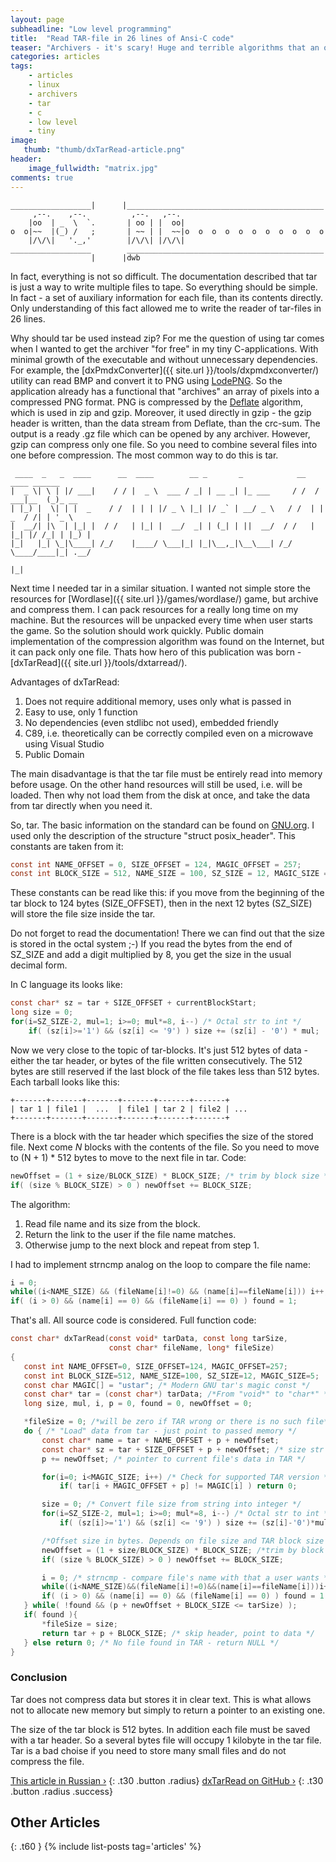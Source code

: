 ```yaml
---
layout: page
subheadline: "Low level programming"
title:  "Read TAR-file in 26 lines of Ansi-C code"
teaser: "Archivers - it's scary! Huge and terrible algorithms that an ordinary person will never understand! Rar, zip, gzip, tar are modern de facto standards, which means extremely complex and tricky things that you should not try to understand. Well, tar looks simpler, maybe it's not that hard? See <a href='http://git.savannah.gnu.org/cgit/tar.git/tree/src'>git</a> with the sources. We see dozens of files, many for tens of kilobytes. Hmm. Apparently, a dead end."
categories: articles
tags:
    - articles
    - linux
    - archivers
    - tar
    - c
    - low level
    - tiny
image:
   thumb: "thumb/dxTarRead-article.png"
header:
    image_fullwidth: "matrix.jpg"
comments: true
---
```


```
__________________|      |____________________________________________
     ,--.    ,--.          ,--.   ,--.
    |oo  | _  \  `.       | oo | |  oo|
o  o|~~  |(_) /   ;       | ~~ | |  ~~|o  o  o  o  o  o  o  o  o  o  o
    |/\/\|   '._,'        |/\/\| |/\/\|
__________________        ____________________________________________
                  |      |dwb
```

In fact, everything is not so difficult. The documentation described that tar is just a way to write multiple files to tape. So everything should be simple. In fact - a set of auxiliary information for each file, than its contents directly. Only understanding of this fact allowed me to write the reader of tar-files in 26 lines.

Why should tar be used instead zip? For me the question of using tar comes when I wanted to get the archiver "for free" in my tiny C-applications. With minimal growth of the executable and without unnecessary dependencies. For example, the [dxPmdxConverter]({{ site.url }}/tools/dxpmdxconverter/) utility can read BMP and convert it to PNG using [LodePNG](http://lodev.org/lodepng/). So the application already has a functional that "archives" an array of pixels into a compressed PNG format. PNG is compressed by the [Deflate](https://en.wikipedia.org/wiki/DEFLATE) algorithm, which is used in zip and gzip. Moreover, it used directly in gzip - the gzip header is written, than the data stream from Deflate, than the crc-sum. The output is a ready .gz file which can be opened by any archiver. However, gzip can compress only one file. So you need to combine several files into one before compression. The most common way to do this is tar.

```
 ____  _   _  ____      __  ____        __ _       _            __   ____ ______       
|  _ \| \ | |/ ___|    / / |  _ \  ___ / _| | __ _| |_ ___     / /  / ___|__  (_)_ __  
| |_) |  \| | |  _    / /  | | | |/ _ \ |_| |/ _` | __/ _ \   / /  | |  _  / /| | '_ \ 
|  __/| |\  | |_| |  / /   | |_| |  __/  _| | (_| | ||  __/  / /   | |_| |/ /_| | |_) |
|_|   |_| \_|\____| /_/    |____/ \___|_| |_|\__,_|\__\___| /_/     \____/____|_| .__/ 
                                                                                |_|
``` 

Next time I needed tar in a similar situation. I wanted not simple store the resources for [Wordlase]({{ site.url }}/games/wordlase/) game, but archive and compress them. I can pack resources for a really long time on my machine. But the resources will be unpacked every time when user starts the game. So the solution should work quickly. Public domain implementation of the compression algorithm was found on the Internet, but it can pack only one file. Thats how hero of this publication was born - [dxTarRead]({{ site.url }}/tools/dxtarread/).

Advantages of dxTarRead:

1. Does not require additional memory, uses only what is passed in 
2. Easy to use, only 1 function
3. No dependencies (even stdlibc not used), embedded friendly
4. C89, i.e. theoretically can be correctly compiled even on a microwave using Visual Studio
5. Public Domain


The main disadvantage is that the tar file must be entirely read into memory before usage. On the other hand resources will still be used, i.e. will be loaded. Then why not load them from the disk at once, and take the data from tar directly when you need it.

So, tar. The basic information on the standard can be found on [GNU.org](https://www.gnu.org/software/tar/manual/html_node/Standard.html). I used only the description of the structure "struct posix_header". This constants are taken from it:

```c
const int NAME_OFFSET = 0, SIZE_OFFSET = 124, MAGIC_OFFSET = 257;
const int BLOCK_SIZE = 512, NAME_SIZE = 100, SZ_SIZE = 12, MAGIC_SIZE =5;
```

These constants can be read like this: if you move from the beginning of the tar block to 124 bytes (SIZE_OFFSET), then in the next 12 bytes (SZ_SIZE) will store the file size inside the tar.

Do not forget to read the documentation! There we can find out that the size is stored in the octal system ;-) If you read the bytes from the end of SZ_SIZE and add a digit multiplied by 8, you get the size in the usual decimal form.

In C language its looks like:

```c
const char* sz = tar + SIZE_OFFSET + currentBlockStart;
long size = 0;
for(i=SZ_SIZE-2, mul=1; i>=0; mul*=8, i--) /* Octal str to int */
    if( (sz[i]>='1') && (sz[i] <= '9') ) size += (sz[i] - '0') * mul;
```

Now we very close to the topic of tar-blocks. It's just 512 bytes of data - either the tar header, or bytes of the file written consecutively. The 512 bytes are still reserved if the last block of the file takes less than 512 bytes. Each tarball looks like this:

```
+-------+-------+-------+-------+-------+-------+
| tar 1 | file1 |  ...  | file1 | tar 2 | file2 | ...
+-------+-------+-------+-------+-------+-------+
```

There is a block with the tar header which specifies the size of the stored file. Next come *N* blocks with the contents of the file. So you need to move to (N + 1) * 512 bytes to move to the next file in tar. Code:

```c
newOffset = (1 + size/BLOCK_SIZE) * BLOCK_SIZE; /* trim by block size */
if( (size % BLOCK_SIZE) > 0 ) newOffset += BLOCK_SIZE;
```

The algorithm:

1. Read file name and its size from the block.
2. Return the link to the user if the file name matches.
3. Otherwise jump to the next block and repeat from step 1.

I had to implement strncmp analog on the loop to compare the file name:

```c
i = 0;
while((i<NAME_SIZE) && (fileName[i]!=0) && (name[i]==fileName[i])) i++;
if( (i > 0) && (name[i] == 0) && (fileName[i] == 0) ) found = 1;
```

That's all. All source code is considered. Full function code:

```c
const char* dxTarRead(const void* tarData, const long tarSize, 
                      const char* fileName, long* fileSize)
{
   const int NAME_OFFSET=0, SIZE_OFFSET=124, MAGIC_OFFSET=257;
   const int BLOCK_SIZE=512, NAME_SIZE=100, SZ_SIZE=12, MAGIC_SIZE=5;
   const char MAGIC[] = "ustar"; /* Modern GNU tar's magic const */
   const char* tar = (const char*) tarData; /*From "void*" to "char*" */
   long size, mul, i, p = 0, found = 0, newOffset = 0;

   *fileSize = 0; /*will be zero if TAR wrong or there is no such file*/
   do { /* "Load" data from tar - just point to passed memory */
       const char* name = tar + NAME_OFFSET + p + newOffset;
       const char* sz = tar + SIZE_OFFSET + p + newOffset; /* size str */
       p += newOffset; /* pointer to current file's data in TAR */

       for(i=0; i<MAGIC_SIZE; i++) /* Check for supported TAR version */
           if( tar[i + MAGIC_OFFSET + p] != MAGIC[i] ) return 0;

       size = 0; /* Convert file size from string into integer */
       for(i=SZ_SIZE-2, mul=1; i>=0; mul*=8, i--) /* Octal str to int */
           if( (sz[i]>='1') && (sz[i] <= '9') ) size += (sz[i]-'0')*mul;

       /*Offset size in bytes. Depends on file size and TAR block size */
       newOffset = (1 + size/BLOCK_SIZE) * BLOCK_SIZE; /*trim by block */
       if( (size % BLOCK_SIZE) > 0 ) newOffset += BLOCK_SIZE;

       i = 0; /* strncmp - compare file's name with that a user wants */
       while((i<NAME_SIZE)&&(fileName[i]!=0)&&(name[i]==fileName[i]))i++;
       if( (i > 0) && (name[i] == 0) && (fileName[i] == 0) ) found = 1;
   } while( !found && (p + newOffset + BLOCK_SIZE <= tarSize) );
   if( found ){
       *fileSize = size;
       return tar + p + BLOCK_SIZE; /* skip header, point to data */
   } else return 0; /* No file found in TAR - return NULL */
}
```

### Conclusion

Tar does not compress data but stores it in clear text. This is what allows not to allocate new memory but simply to return a pointer to an existing one.

The size of the tar block is 512 bytes. In addition each file must be saved with a tar header. So a several bytes file will occupy 1 kilobyte in the tar file. Tar is a bad choise if you need to store many small files and do not compress the file.


[This article in Russian ›](https://habrahabr.ru/post/320834/) 
{: .t30 .button .radius}
[dxTarRead on GitHub ›](https://github.com/DeXP/dxTarRead)
{: .t30 .button .radius .success}


## Other Articles
{: .t60 }
{% include list-posts tag='articles' %}
